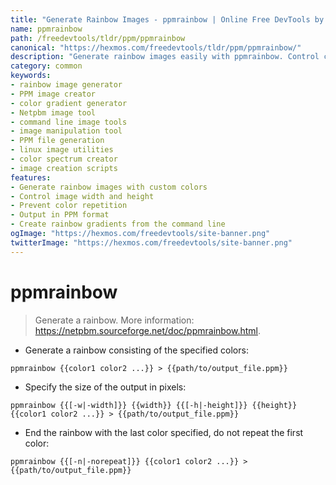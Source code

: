 ```yaml
---
title: "Generate Rainbow Images - ppmrainbow | Online Free DevTools by Hexmos"
name: ppmrainbow
path: /freedevtools/tldr/ppm/ppmrainbow
canonical: "https://hexmos.com/freedevtools/tldr/ppm/ppmrainbow/"
description: "Generate rainbow images easily with ppmrainbow. Control color gradients and image dimensions for custom PPM files. Free online tool, no registration required."
category: common
keywords:
- rainbow image generator
- PPM image creator
- color gradient generator
- Netpbm image tool
- command line image tools
- image manipulation tool
- PPM file generation
- linux image utilities
- color spectrum creator
- image creation scripts
features:
- Generate rainbow images with custom colors
- Control image width and height
- Prevent color repetition
- Output in PPM format
- Create rainbow gradients from the command line
ogImage: "https://hexmos.com/freedevtools/site-banner.png"
twitterImage: "https://hexmos.com/freedevtools/site-banner.png"
---
```


# ppmrainbow

> Generate a rainbow.
> More information: <https://netpbm.sourceforge.net/doc/ppmrainbow.html>.

- Generate a rainbow consisting of the specified colors:

`ppmrainbow {{color1 color2 ...}} > {{path/to/output_file.ppm}}`

- Specify the size of the output in pixels:

`ppmrainbow {{[-w|-width]}} {{width}} {{[-h|-height]}} {{height}} {{color1 color2 ...}} > {{path/to/output_file.ppm}}`

- End the rainbow with the last color specified, do not repeat the first color:

`ppmrainbow {{[-n|-norepeat]}} {{color1 color2 ...}} > {{path/to/output_file.ppm}}`
